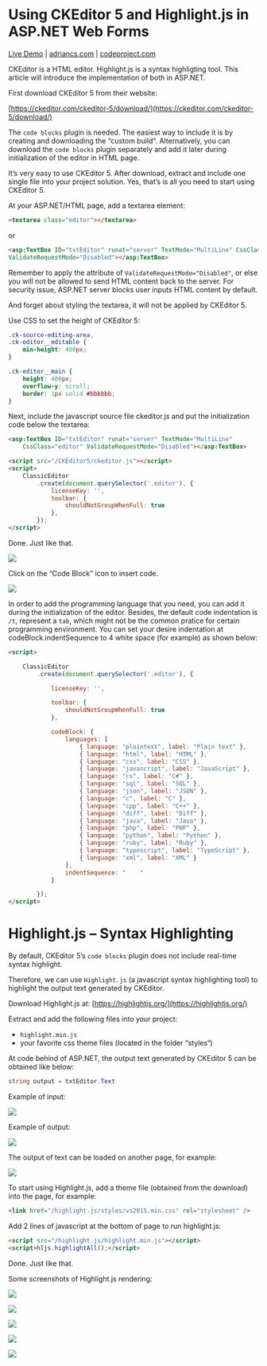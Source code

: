 # Using CKEditor 5 and Highlight.js in ASP.NET Web Forms

[Live Demo](https://ckeditor5.adriancs.com/) | [adriancs.com](https://adriancs.com/aspnet-webforms/884/using-ckeditor-5-with-code-block-highlight-js-output-in-asp-net/) | [codeproject.com](https://www.codeproject.com/Articles/5351960/Using-CKEditor-5-with-Code-Block-Highlight-js)

CKEditor is a HTML editor. Highlight.js is a syntax highligting tool. This article will introduce the implementation of both in ASP.NET.

First download CKEditor 5 from their website:

[https://ckeditor.com/ckeditor-5/download/](https://ckeditor.com/ckeditor-5/download/)

The `code blocks` plugin is needed. The easiest way to include it is by creating and downloading the “custom build“. Alternatively, you can download the `code blocks` plugin separately and add it later during initialization of the editor in HTML page.

It’s very easy to use CKEditor 5. After download, extract and include one single file into your project solution. Yes, that’s is all you need to start using CKEditor 5.

At your ASP.NET/HTML page, add a textarea element:

```html
<textarea class="editor"></textarea>
```
or
```html
<asp:TextBox ID="txtEditor" runat="server" TextMode="MultiLine" CssClass="editor"
ValidateRequestMode="Disabled"></asp:TextBox>
```
Remember to apply the attribute of `ValidateRequestMode="Disabled"`, or else you will not be allowed to send HTML content back to the server. For security issue, ASP.NET server blocks user inputs HTML content by default.

And forget about styling the textarea, it will not be applied by CKEditor 5.

Use CSS to set the height of CKEditor 5:
```css
.ck-source-editing-area,
.ck-editor__editable {
    min-height: 400px;
}

.ck-editor__main {
    height: 400px;
    overflow-y: scroll;
    border: 1px solid #bbbbbb;
}
```
Next, include the javascript source file ckeditor.js and put the initialization code below the textarea:
```html
<asp:TextBox ID="txtEditor" runat="server" TextMode="MultiLine"
    CssClass="editor" ValidateRequestMode="Disabled"></asp:TextBox>

<script src="/CKEditor5/ckeditor.js"></script>
<script>
    ClassicEditor
        .create(document.querySelector('.editor'), {
            licenseKey: '',
            toolbar: {
                shouldNotGroupWhenFull: true
            },
        });
</script>
```
Done. Just like that.

![](https://raw.githubusercontent.com/adriancs2/ckeditor5.highlightjs.aspnet/main/wiki/ckeditor_aspnet_1.png)

Click on the “Code Block” icon to insert code.

![](https://raw.githubusercontent.com/adriancs2/ckeditor5.highlightjs.aspnet/main/wiki/ckeditor_aspnet_2.png)

In order to add the programming language that you need, you can add it during the initialization of the editor. Besides, the default code indentation is `/t`, represent a `tab`, which might not be the common pratice for certain programming environment. You can set your desire indentation at codeBlock.indentSequence to 4 white space (for example) as shown below:

```html
<script>

    ClassicEditor
        .create(document.querySelector('.editor'), {

            licenseKey: '',

            toolbar: {
                shouldNotGroupWhenFull: true
            },

            codeBlock: {
                languages: [
                    { language: "plaintext", label: "Plain text" },
                    { language: "html", label: "HTML" },
                    { language: "css", label: "CSS" },
                    { language: "javascript", label: "JavaScript" },
                    { language: "cs", label: "C#" },
                    { language: "sql", label: "SQL" },
                    { language: "json", label: "JSON" },
                    { language: "c", label: "C" },
                    { language: "cpp", label: "C++" },
                    { language: "diff", label: "Diff" },
                    { language: "java", label: "Java" },
                    { language: "php", label: "PHP" },
                    { language: "python", label: "Python" },
                    { language: "ruby", label: "Ruby" },
                    { language: "typescript", label: "TypeScript" },
                    { language: "xml", label: "XML" }
                ],
                indentSequence: "    "
            }

        });
</script>
```

# Highlight.js – Syntax Highlighting

By default, CKEditor 5’s `code blocks` plugin does not include real-time syntax highlight.

Therefore, we can use `Highlight.js` (a javascript syntax highlighting tool) to highlight the output text generated by CKEditor.

Download Highlight.js at: [https://highlightjs.org/](https://highlightjs.org/)

Extract and add the following files into your project:

- `highlight.min.js`
- your favorite css theme files (located in the folder “styles“)

At code behind of ASP.NET, the output text generated by CKEditor 5 can be obtained like below:

```cs
string output = txtEditor.Text
```

Example of input:

![](https://raw.githubusercontent.com/adriancs2/ckeditor5.highlightjs.aspnet/main/wiki/ckeditor_aspnet_3.png)

Example of output:

![](https://raw.githubusercontent.com/adriancs2/ckeditor5.highlightjs.aspnet/main/wiki/ckeditor_aspnet_4.png)

The output of text can be loaded on another page, for example:

![](https://raw.githubusercontent.com/adriancs2/ckeditor5.highlightjs.aspnet/main/wiki/ckeditor_aspnet_5.png)

To start using Highlight.js, add a theme file (obtained from the download) into the page, for example:

```html
<link href="/highlight.js/styles/vs2015.min.css" rel="stylesheet" />
```

Add 2 lines of javascript at the bottom of page to run highlight.js:

```html
<script src="/highlight.js/highlight.min.js"></script>
<script>hljs.highlightAll();</script>
```

Done. Just like that.

Some screenshots of Highlight.js rendering:

![](https://raw.githubusercontent.com/adriancs2/ckeditor5.highlightjs.aspnet/main/wiki/render1.png)

![](https://raw.githubusercontent.com/adriancs2/ckeditor5.highlightjs.aspnet/main/wiki/render2.png)

![](https://raw.githubusercontent.com/adriancs2/ckeditor5.highlightjs.aspnet/main/wiki/render3.png)

![](https://raw.githubusercontent.com/adriancs2/ckeditor5.highlightjs.aspnet/main/wiki/render4.png)

![](https://raw.githubusercontent.com/adriancs2/ckeditor5.highlightjs.aspnet/main/wiki/render5.png)
